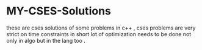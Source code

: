 # MY-CSES-Solutions
these are cses solutions of some problems in c++ , cses problems are very strict on time constraints 
in short lot of optimization needs to be done not only in algo but in the lang too .
